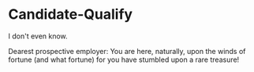 # Candidate-Qualify
I don't even know. 


Dearest prospective employer: 
  You are here, naturally, upon the winds of fortune (and what fortune) for you have stumbled upon a rare treasure!
 
 
